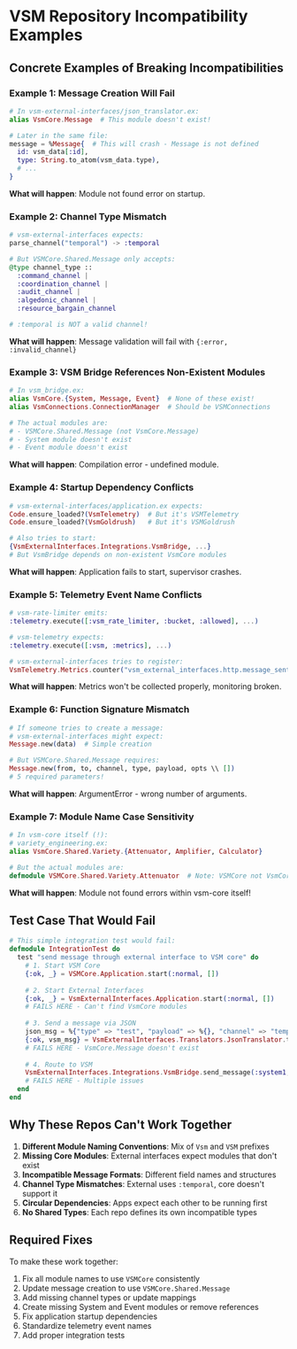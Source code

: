 # VSM Repository Incompatibility Examples

## Concrete Examples of Breaking Incompatibilities

### Example 1: Message Creation Will Fail

```elixir
# In vsm-external-interfaces/json_translator.ex:
alias VsmCore.Message  # This module doesn't exist!

# Later in the same file:
message = %Message{  # This will crash - Message is not defined
  id: vsm_data[:id],
  type: String.to_atom(vsm_data.type),
  # ...
}
```

**What will happen**: Module not found error on startup.

### Example 2: Channel Type Mismatch

```elixir
# vsm-external-interfaces expects:
parse_channel("temporal") -> :temporal

# But VSMCore.Shared.Message only accepts:
@type channel_type :: 
  :command_channel |
  :coordination_channel |
  :audit_channel |
  :algedonic_channel |
  :resource_bargain_channel

# :temporal is NOT a valid channel!
```

**What will happen**: Message validation will fail with `{:error, :invalid_channel}`

### Example 3: VSM Bridge References Non-Existent Modules

```elixir
# In vsm_bridge.ex:
alias VsmCore.{System, Message, Event}  # None of these exist!
alias VsmConnections.ConnectionManager  # Should be VSMConnections

# The actual modules are:
# - VSMCore.Shared.Message (not VsmCore.Message)
# - System module doesn't exist
# - Event module doesn't exist
```

**What will happen**: Compilation error - undefined module.

### Example 4: Startup Dependency Conflicts

```elixir
# vsm-external-interfaces/application.ex expects:
Code.ensure_loaded?(VsmTelemetry)  # But it's VSMTelemetry
Code.ensure_loaded?(VsmGoldrush)   # But it's VSMGoldrush

# Also tries to start:
{VsmExternalInterfaces.Integrations.VsmBridge, ...}
# But VsmBridge depends on non-existent VsmCore modules
```

**What will happen**: Application fails to start, supervisor crashes.

### Example 5: Telemetry Event Name Conflicts

```elixir
# vsm-rate-limiter emits:
:telemetry.execute([:vsm_rate_limiter, :bucket, :allowed], ...)

# vsm-telemetry expects:
:telemetry.execute([:vsm, :metrics], ...)

# vsm-external-interfaces tries to register:
VsmTelemetry.Metrics.counter("vsm_external_interfaces.http.message_sent.count")
```

**What will happen**: Metrics won't be collected properly, monitoring broken.

### Example 6: Function Signature Mismatch

```elixir
# If someone tries to create a message:
# vsm-external-interfaces might expect:
Message.new(data)  # Simple creation

# But VSMCore.Shared.Message requires:
Message.new(from, to, channel, type, payload, opts \\ [])
# 5 required parameters!
```

**What will happen**: ArgumentError - wrong number of arguments.

### Example 7: Module Name Case Sensitivity

```elixir
# In vsm-core itself (!):
# variety_engineering.ex:
alias VsmCore.Shared.Variety.{Attenuator, Amplifier, Calculator}

# But the actual modules are:
defmodule VSMCore.Shared.Variety.Attenuator  # Note: VSMCore not VsmCore
```

**What will happen**: Module not found errors within vsm-core itself!

## Test Case That Would Fail

```elixir
# This simple integration test would fail:
defmodule IntegrationTest do
  test "send message through external interface to VSM core" do
    # 1. Start VSM Core
    {:ok, _} = VSMCore.Application.start(:normal, [])
    
    # 2. Start External Interfaces
    {:ok, _} = VsmExternalInterfaces.Application.start(:normal, [])
    # FAILS HERE - Can't find VsmCore modules
    
    # 3. Send a message via JSON
    json_msg = %{"type" => "test", "payload" => %{}, "channel" => "temporal"}
    {:ok, vsm_msg} = VsmExternalInterfaces.Translators.JsonTranslator.to_vsm_message(json_msg)
    # FAILS HERE - VsmCore.Message doesn't exist
    
    # 4. Route to VSM
    VsmExternalInterfaces.Integrations.VsmBridge.send_message(:system1, vsm_msg)
    # FAILS HERE - Multiple issues
  end
end
```

## Why These Repos Can't Work Together

1. **Different Module Naming Conventions**: Mix of `Vsm` and `VSM` prefixes
2. **Missing Core Modules**: External interfaces expect modules that don't exist
3. **Incompatible Message Formats**: Different field names and structures
4. **Channel Type Mismatches**: External uses `:temporal`, core doesn't support it
5. **Circular Dependencies**: Apps expect each other to be running first
6. **No Shared Types**: Each repo defines its own incompatible types

## Required Fixes

To make these work together:

1. Fix all module names to use `VSMCore` consistently
2. Update message creation to use `VSMCore.Shared.Message`
3. Add missing channel types or update mappings
4. Create missing System and Event modules or remove references
5. Fix application startup dependencies
6. Standardize telemetry event names
7. Add proper integration tests